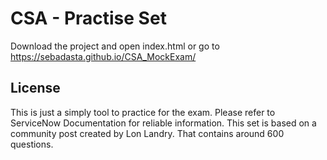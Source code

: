 # CSA - Practise Set

Download the project and open index.html or go to https://sebadasta.github.io/CSA_MockExam/


## License

This is just a simply tool to practice for the exam. Please refer to ServiceNow Documentation for reliable information.
This set is based on a community post created by Lon Landry. That contains around 600 questions.